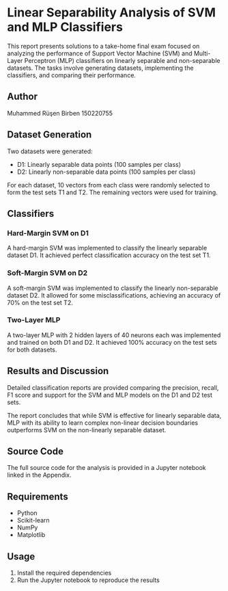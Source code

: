 # Linear Separability Analysis of SVM and MLP Classifiers

This report presents solutions to a take-home final exam focused on analyzing the performance of Support Vector Machine (SVM) and Multi-Layer Perceptron (MLP) classifiers on linearly separable and non-separable datasets. The tasks involve generating datasets, implementing the classifiers, and comparing their performance.

## Author

Muhammed Rüşen Birben 150220755

## Dataset Generation

Two datasets were generated:
- D1: Linearly separable data points (100 samples per class)
- D2: Linearly non-separable data points (100 samples per class)

For each dataset, 10 vectors from each class were randomly selected to form the test sets T1 and T2. The remaining vectors were used for training.

## Classifiers

### Hard-Margin SVM on D1

A hard-margin SVM was implemented to classify the linearly separable dataset D1. It achieved perfect classification accuracy on the test set T1.

### Soft-Margin SVM on D2

A soft-margin SVM was implemented to classify the linearly non-separable dataset D2. It allowed for some misclassifications, achieving an accuracy of 70% on the test set T2.

### Two-Layer MLP

A two-layer MLP with 2 hidden layers of 40 neurons each was implemented and trained on both D1 and D2. It achieved 100% accuracy on the test sets for both datasets.

## Results and Discussion

Detailed classification reports are provided comparing the precision, recall, F1 score and support for the SVM and MLP models on the D1 and D2 test sets.

The report concludes that while SVM is effective for linearly separable data, MLP with its ability to learn complex non-linear decision boundaries outperforms SVM on the non-linearly separable dataset.

## Source Code

The full source code for the analysis is provided in a Jupyter notebook linked in the Appendix.

## Requirements

- Python 
- Scikit-learn
- NumPy
- Matplotlib

## Usage

1. Install the required dependencies
2. Run the Jupyter notebook to reproduce the results
